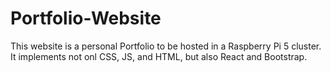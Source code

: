 # Portfolio-Website


This website is a personal Portfolio to be hosted in a Raspberry Pi 5 cluster.
It implements not onl CSS, JS, and HTML, but also React and Bootstrap.
